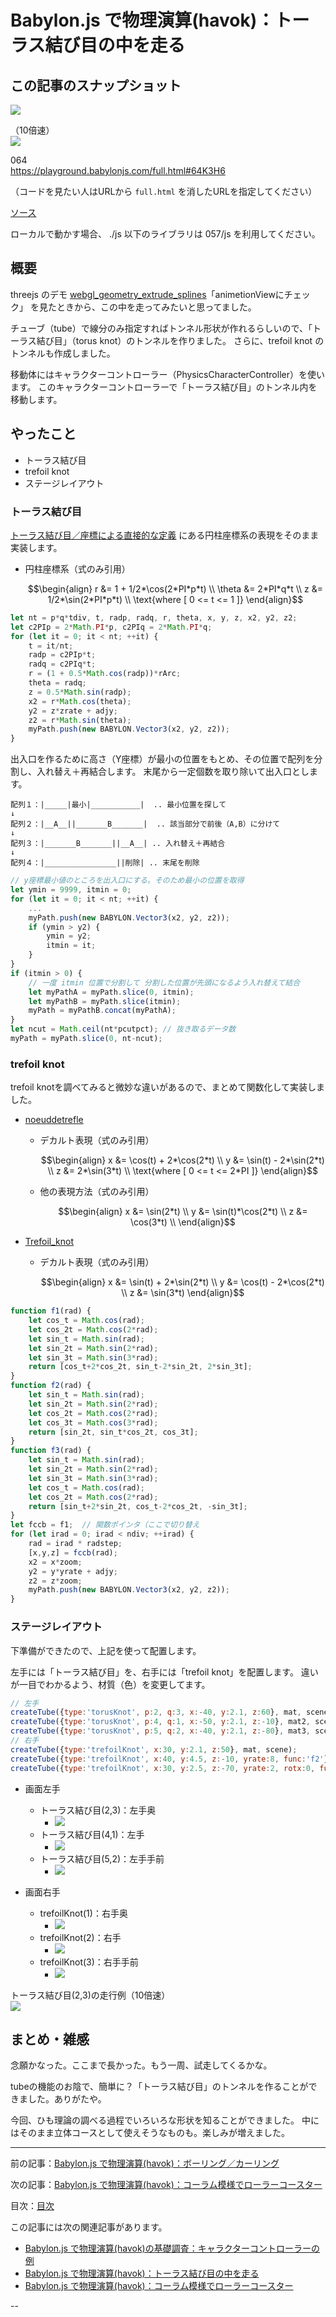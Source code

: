 # Babylon.js で物理演算(havok)：トーラス結び目の中を走る

## この記事のスナップショット

![](064/pic/064_ss_11.jpg)

（10倍速）  
![](064/pic/064_ss_31.gif)

064  
https://playground.babylonjs.com/full.html#64K3H6

（コードを見たい人はURLから `full.html` を消したURLを指定してください）

[ソース](064/)

ローカルで動かす場合、 ./js 以下のライブラリは 057/js を利用してください。


## 概要

threejs のデモ
[webgl_geometry_extrude_splines](https://threejs.org/examples/#webgl_geometry_extrude_splines)「animetionViewにチェック」
を見たときから、この中を走ってみたいと思ってました。

チューブ（tube）で線分のみ指定すればトンネル形状が作れるらしいので、「トーラス結び目」（torus knot）のトンネルを作りました。
さらに、trefoil knot のトンネルも作成しました。

移動体にはキャラクターコントローラー（PhysicsCharacterController）を使います。
このキャラクターコントローラーで「トーラス結び目」のトンネル内を移動します。

## やったこと

- トーラス結び目
- trefoil knot
- ステージレイアウト

### トーラス結び目

[トーラス結び目／座標による直接的な定義](https://ja.wikipedia.org/w/index.php?title=%E3%83%88%E3%83%BC%E3%83%A9%E3%82%B9%E7%B5%90%E3%81%B3%E7%9B%AE&section=6#%E5%BA%A7%E6%A8%99%E3%81%AB%E3%82%88%E3%82%8B%E7%9B%B4%E6%8E%A5%E7%9A%84%E3%81%AA%E5%AE%9A%E7%BE%A9)
にある円柱座標系の表現をそのまま実装します。

  - 円柱座標系（式のみ引用）

    ```math
    \begin{align}
          r &= 1 + 1/2*\cos(2*PI*p*t) \\
    \theta &= 2*PI*q*t           \\
          z &= 1/2*\sin(2*PI*p*t)     \\
      \text{where [ 0 <= t <= 1 ]}
    \end{align}
    ```

```js
let nt = p*q*tdiv, t, radp, radq, r, theta, x, y, z, x2, y2, z2;
let c2PIp = 2*Math.PI*p, c2PIq = 2*Math.PI*q;
for (let it = 0; it < nt; ++it) {
    t = it/nt;
    radp = c2PIp*t;
    radq = c2PIq*t;
    r = (1 + 0.5*Math.cos(radp))*rArc;
    theta = radq;
    z = 0.5*Math.sin(radp);
    x2 = r*Math.cos(theta);
    y2 = z*zrate + adjy;
    z2 = r*Math.sin(theta);
    myPath.push(new BABYLON.Vector3(x2, y2, z2));
}
```

出入口を作るために高さ（Y座標）が最小の位置をもとめ、その位置で配列を分割し、入れ替え＋再結合します。
末尾から一定個数を取り除いて出入口とします。

```pic
配列１：|_____|最小|___________|  .. 最小位置を探して
↓
配列２：|__A__||_______B_______|  .. 該当部分で前後（A,B）に分けて
↓
配列３：|_______B_______||__A__| .. 入れ替え＋再結合
↓
配列４：|________________||削除| .. 末尾を削除
```

```js
// y座標最小値のところを出入口にする。そのため最小の位置を取得
let ymin = 9999, itmin = 0;
for (let it = 0; it < nt; ++it) {
    ...
    myPath.push(new BABYLON.Vector3(x2, y2, z2));
    if (ymin > y2) {
        ymin = y2;
        itmin = it;
    }
}
if (itmin > 0) {
    // 一度 itmin 位置で分割して 分割した位置が先頭になるよう入れ替えて結合
    let myPathA = myPath.slice(0, itmin);
    let myPathB = myPath.slice(itmin);
    myPath = myPathB.concat(myPathA);
}
let ncut = Math.ceil(nt*pcutpct); // 抜き取るデータ数
myPath = myPath.slice(0, nt-ncut);
```

### trefoil knot

trefoil knotを調べてみると微妙な違いがあるので、まとめて関数化して実装しました。

- [noeuddetrefle](https://www.mathcurve.com/courbes3d.gb/noeuds/noeuddetrefle.shtml)
  - デカルト表現（式のみ引用）  

    ```math
    \begin{align}
    x &= \cos(t) + 2*\cos(2*t)  \\
    y &= \sin(t) - 2*\sin(2*t)  \\
    z &= 2*\sin(3*t) \\
     \text{where [ 0 <= t <= 2*PI ]} 
    \end{align}
    ```

  - 他の表現方法（式のみ引用）

    ```math
    \begin{align}
    x &= \sin(2*t)         \\
    y &= \sin(t)*\cos(2*t)  \\
    z &= \cos(3*t)         \\
    \end{align}
    ```

- [Trefoil_knot](https://en.wikipedia.org/wiki/Trefoil_knot)
  - デカルト表現（式のみ引用）  

    ```math
    \begin{align}
    x &= \sin(t) + 2*\sin(2*t) \\
    y &= \cos(t) - 2*\cos(2*t) \\
    z &= \sin(3*t)
    \end{align}
    ```

```js
function f1(rad) {
    let cos_t = Math.cos(rad);
    let cos_2t = Math.cos(2*rad);
    let sin_t = Math.sin(rad);
    let sin_2t = Math.sin(2*rad);
    let sin_3t = Math.sin(3*rad);
    return [cos_t+2*cos_2t, sin_t-2*sin_2t, 2*sin_3t];
}
function f2(rad) {
    let sin_t = Math.sin(rad);
    let sin_2t = Math.sin(2*rad);
    let cos_2t = Math.cos(2*rad);
    let cos_3t = Math.cos(3*rad);
    return [sin_2t, sin_t*cos_2t, cos_3t];
}
function f3(rad) {
    let sin_t = Math.sin(rad);
    let sin_2t = Math.sin(2*rad);
    let sin_3t = Math.sin(3*rad);
    let cos_t = Math.cos(rad);
    let cos_2t = Math.cos(2*rad);
    return [sin_t+2*sin_2t, cos_t-2*cos_2t, -sin_3t];
}
let fccb = f1;  // 関数ポインタ（ここで切り替え
for (let irad = 0; irad < ndiv; ++irad) {
    rad = irad * radstep;
    [x,y,z] = fccb(rad);
    x2 = x*zoom;
    y2 = y*yrate + adjy;
    z2 = z*zoom;
    myPath.push(new BABYLON.Vector3(x2, y2, z2));
}
```

### ステージレイアウト

下準備ができたので、上記を使って配置します。

左手には「トーラス結び目」を、右手には「trefoil knot」を配置します。
違いが一目でわかるよう、材質（色）を変更してます。

```js
// 左手
createTube({type:'torusKnot', p:2, q:3, x:-40, y:2.1, z:60}, mat, scene);
createTube({type:'torusKnot', p:4, q:1, x:-50, y:2.1, z:-10}, mat2, scene);
createTube({type:'torusKnot', p:5, q:2, x:-40, y:2.1, z:-80}, mat3, scene);
// 右手
createTube({type:'trefoilKnot', x:30, y:2.1, z:50}, mat, scene);
createTube({type:'trefoilKnot', x:40, y:4.5, z:-10, yrate:8, func:'f2'}, mat2, scene);
createTube({type:'trefoilKnot', x:30, y:2.5, z:-70, yrate:2, rotx:0, func:'f3'}, mat3, scene);
```

- 画面左手
  - トーラス結び目(2,3)：左手奥
    - ![](064/pic/064_ss_11.jpg)
  - トーラス結び目(4,1)：左手
    - ![](064/pic/064_ss_12.jpg)
  - トーラス結び目(5,2)：左手手前
    - ![](064/pic/064_ss_13.jpg)

- 画面右手
  - trefoilKnot(1)：右手奥
    - ![](064/pic/064_ss_21.jpg)
  - trefoilKnot(2)：右手
    - ![](064/pic/064_ss_22.jpg)
  - trefoilKnot(3)：右手手前
    - ![](064/pic/064_ss_23.jpg)


トーラス結び目(2,3)の走行例（10倍速）  
![](064/pic/064_ss_31.gif)

## まとめ・雑感

念願かなった。ここまで長かった。もう一周、試走してくるかな。

tubeの機能のお陰で、簡単に？「トーラス結び目」のトンネルを作ることができました。ありがたや。

今回、ひも理論の調べる過程でいろいろな形状を知ることができました。
中にはそのまま立体コースとして使えそうなものも。楽しみが増えました。

------------------------------------------------------------

前の記事：[Babylon.js で物理演算(havok)：ボーリング／カーリング](063.md)

次の記事：[Babylon.js で物理演算(havok)：コーラム模様でローラーコースター](065.md)


目次：[目次](000.md)

この記事には次の関連記事があります。

- [Babylon.js で物理演算(havok)の基礎調査：キャラクターコントローラーの例](061.md)
- [Babylon.js で物理演算(havok)：トーラス結び目の中を走る](064.md)
- [Babylon.js で物理演算(havok)：コーラム模様でローラーコースター](065.md)

--